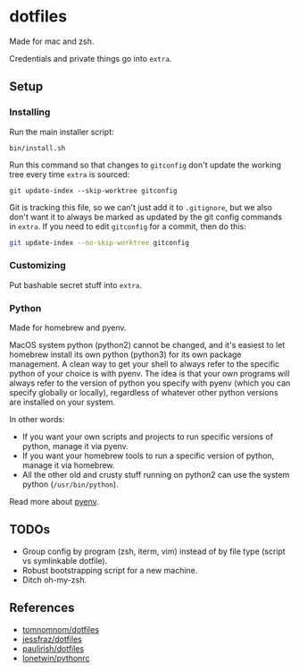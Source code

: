 # dotfiles

Made for mac and zsh.

Credentials and private things go into `extra`.

## Setup

### Installing

Run the main installer script:

```
bin/install.sh
```

Run this command so that changes to `gitconfig` don't update the working tree every time `extra` is sourced:

```
git update-index --skip-worktree gitconfig
```

Git is tracking this file, so we can't just add it to `.gitignore`, but we also don't want it to always be marked as
updated by the git config commands in `extra`. If you need to edit `gitconfig` for a commit, then do this:

```bash
git update-index --no-skip-worktree gitconfig
```

### Customizing

Put bashable secret stuff into `extra`.

### Python

Made for homebrew and pyenv.

MacOS system python (python2) cannot be changed, and it's easiest to let homebrew install its own python (python3) for
its own package management. A clean way to get your shell to always refer to the specific python of your choice is with
pyenv. The idea is that your own programs will always refer to the version of python you specify with pyenv (which you
can specify globally or locally), regardless of whatever other python versions are installed on your system.

In other words:

* If you want your own scripts and projects to run specific versions of python, manage it via pyenv.
* If you want your homebrew tools to run a specific version of python, manage it via homebrew.
* All the other old and crusty stuff running on python2 can use the system python (`/usr/bin/python`).

Read more about [pyenv](https://github.com/pyenv/pyenv).

## TODOs

* Group config by program (zsh, iterm, vim) instead of by file type (script vs symlinkable dotfile).
* Robust bootstrapping script for a new machine.
* Ditch oh-my-zsh.

## References

* [tomnomnom/dotfiles](https://github.com/tomnomnom/dotfiles)
* [jessfraz/dotfiles](https://github.com/jessfraz/dotfiles)
* [paulirish/dotfiles](https://github.com/paulirish/dotfiles)
* [lonetwin/pythonrc](https://github.com/lonetwin/pythonrc)
